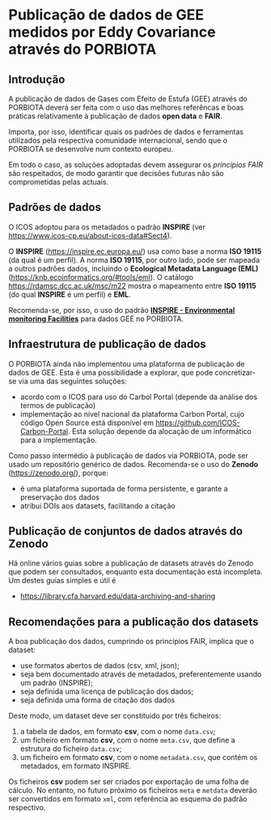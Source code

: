 # Publicação de dados de GEE medidos por Eddy Covariance através do PORBIOTA

## Introdução
A publicação de dados de Gases com Efeito de Estufa (GEE) através do PORBIOTA deverá ser feita com o uso das melhores referêncas e boas práticas relativamente à publicação de dados **open data** e **FAIR**.

Importa, por isso, identificar quais os padrões de dados e ferramentas utilizados pela respectiva comunidade internacional, sendo que o PORBIOTA se desenvolve num contexto europeu.

Em todo o caso, as soluções adoptadas devem assegurar os *princípios FAIR* são respeitados, de modo garantir que decisões futuras não são comprometidas pelas actuais.

## Padrões de dados

O ICOS adoptou para os metadados o padrão **INSPIRE** (ver https://www.icos-cp.eu/about-icos-data#Sect4).

O **INSPIRE** (https://inspire.ec.europa.eu/) usa como base a norma **ISO 19115** (da qual é um perfil). A norma **ISO 19115**, por outro lado, pode ser mapeada a outros padrões dados, incluindo o **Ecological Metadata Language (EML)**(https://knb.ecoinformatics.org/#tools/eml). O catálogo https://rdamsc.dcc.ac.uk/msc/m22 mostra o mapeamento entre **ISO 19115** (do qual **INSPIRE** é um perfil) e **EML**.

Recomenda-se, por isso, o uso do padrão [**INSPIRE - Environmental monitoring Facilities**](https://inspire.ec.europa.eu/Themes/120/2892) para dados GEE no PORBIOTA.

## Infraestrutura de publicação de dados

O PORBIOTA ainda não implementou uma plataforma de publicação de dados de GEE. Esta é uma possibilidade a explorar, que pode concretizar-se via uma das seguintes soluções:
- acordo com o ICOS para uso do Carbol Portal (depende da análise dos termos de publicação)
- implementação ao nível nacional da plataforma Carbon Portal, cujo código Open Source está disponível em https://github.com/ICOS-Carbon-Portal. Esta solução depende da alocação de um informático para a implementação.

Como passo intermédio à publicação de dados via PORBIOTA, pode ser usado um repositório genérico de dados. Recomenda-se o uso do **Zenodo** (https://zenodo.org/), porque:
- é uma plataforma suportada de forma persistente, e garante a preservação dos dados
- atribui DOIs aos datasets, facilitando a citação

## Publicação de conjuntos de dados através do Zenodo

Há online vários guias sobre a publicação de datasets através do Zenodo que podem ser consultados, enquanto esta documentação está incompleta. Um destes guias simples e útil é
- https://library.cfa.harvard.edu/data-archiving-and-sharing


## Recomendações para a publicação dos datasets

A boa publicação dos dados, cumprindo os princípios FAIR, implica que o dataset:
- use formatos abertos de dados (csv, xml, json);
- seja bem documentado através de metadados, preferentemente usando um padrão (INSPIRE);
- seja definida uma licença de publicação dos dados;
- seja definida uma forma de citação dos dados

Deste modo, um dataset deve ser constituido por três ficheiros:
1. a tabela de dados, em formato **csv**, com o nome `data.csv`;
2. um ficheiro em formato **csv**, com o nome `meta.csv`, que define a estrutura do ficheiro `data.csv`;
3. um ficheiro em formato **csv**, com o nome `metadata.csv`, que contém os metadados, em formato INSPIRE.

Os ficheiros **csv** podem ser ser criados por exportação de uma folha de cálculo. No entanto, no futuro próximo os ficheiros `meta` e `metdata` deverão ser convertidos em formato `xml`, com referência ao esquema do padrão respectivo.
